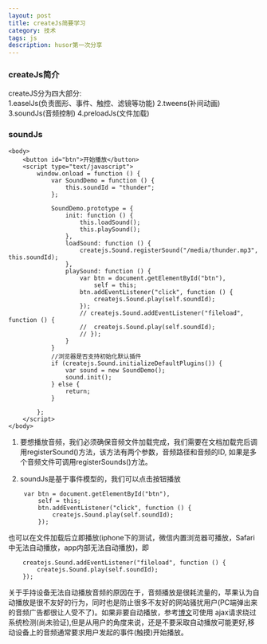 ```yaml
---
layout: post
title: createJs简要学习
category: 技术
tags: js
description: husor第一次分享
---
```

### createJs简介
createJS分为四大部分:  
1.easelJs(负责图形、事件、触控、滤镜等功能) 
2.tweens(补间动画)
3.soundJs(音频控制)
4.preloadJs(文件加载)


### soundJs
	
	<body>
		<button id="btn">开始播放</button>
		<script type="text/javascript">
			window.onload = function () {
				var SoundDemo = function () {
					this.soundId = "thunder";
				};

				SoundDemo.prototype = {
					init: function () {
						this.loadSound();
						this.playSound();
					},
					loadSound: function () {
						createjs.Sound.registerSound("/media/thunder.mp3", this.soundId);
					},
					playSound: function () {
						var btn = document.getElementById("btn"),
							self = this;
						btn.addEventListener("click", function () {
							createjs.Sound.play(self.soundId);
						});
						// createjs.Sound.addEventListener("fileload", function () {
						// 	createjs.Sound.play(self.soundId);
						// });
					}
				}
				//浏览器是否支持初始化默认插件
				if (createjs.Sound.initializeDefaultPlugins()) {
					var sound = new SoundDemo();
					sound.init();
				} else {
					return;
				}
				
			};
		</script>
	</body>
	
1. 要想播放音频，我们必须确保音频文件加载完成，我们需要在文档加载完后调用registerSound()方法，该方法有两个参数，音频路径和音频的ID, 如果是多个音频文件可调用registerSounds()方法。
2. soundJs是基于事件模型的，我们可以点击按钮播放
	
		var btn = document.getElementById("btn"),
			self = this;				
			btn.addEventListener("click", function () {
				createjs.Sound.play(self.soundId);
			});
也可以在文件加载后立即播放(iphone下的测试，微信内置浏览器可播放，Safari中无法自动播放，app内部无法自动播放)，即
		
		createjs.Sound.addEventListener("fileload", function () {
			createjs.Sound.play(self.soundId);
		});
关于手持设备无法自动播放音频的原因在于，音频播放是很耗流量的，苹果认为自动播放是很不友好的行为，同时也是防止很多不友好的网站骚扰用户(PC端弹出来的音频广告都很让人受不了)。如果非要自动播放，参考[博文](http://www.cnblogs.com/givebest/p/4474403.html)可使用 ajax请求绕过系统检测(尚未验证),但是从用户的角度来说，还是不要采取自动播放可能更好,移动设备上的音频通常要求用户发起的事件(触摸)开始播放。


